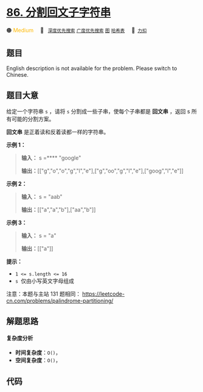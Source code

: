 # [86. 分割回文子字符串](https://2xiao.github.io/leetcode-js/offer2/jz_offer_II_086.html)

🟠 <font color=#ffb800>Medium</font>&emsp; 🔖&ensp; [`深度优先搜索`](/tag/depth-first-search.md) [`广度优先搜索`](/tag/breadth-first-search.md) [`图`](/tag/graph.md) [`哈希表`](/tag/hash-table.md)&emsp; 🔗&ensp;[`力扣`](https://leetcode.cn/problems/M99OJA)

## 题目

English description is not available for the problem. Please switch to
Chinese.


## 题目大意

给定一个字符串 `s` ，请将 `s` 分割成一些子串，使每个子串都是 **回文串** ，返回 s 所有可能的分割方案。

**回文串**  是正着读和反着读都一样的字符串。



**示例 1：**

> 
> 
> 
> 
> 
> **输入：** s =**** "google"
> 
> **输出：**[["g","o","o","g","l","e"],["g","oo","g","l","e"],["goog","l","e"]]
> 
> 

**示例 2：**

> 
> 
> 
> 
> 
> **输入：** s = "aab"
> 
> **输出：**[["a","a","b"],["aa","b"]]
> 
> 

**示例 3：**

> 
> 
> 
> 
> 
> **输入：** s = "a"
> 
> **输出：**[["a"]]



**提示：**

  * `1 <= s.length <= 16`
  * `s `仅由小写英文字母组成



注意：本题与主站 131 题相同： <https://leetcode-cn.com/problems/palindrome-partitioning/>


## 解题思路

#### 复杂度分析

- **时间复杂度**：`O()`，
- **空间复杂度**：`O()`，

## 代码

```javascript

```
